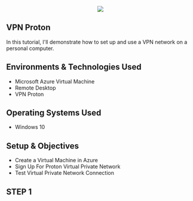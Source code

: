 <p align= "center">
<img src= "https://imgur.com/LeYX52C.png"/>
</p>

<h2>VPN Proton</h2>
In this tutorial, I'll demonstrate how to set up and use a VPN network on a personal computer.

<h2>Environments & Technologies Used</h2>

- Microsoft Azure Virtual Machine
- Remote Desktop
- VPN Proton

<h2>Operating Systems Used</h2>

- Windows 10

<h2>Setup & Objectives</h2>

- Create a Virtual Machine in Azure
- Sign Up For Proton Virtual Private Network
- Test Virtual Private Network Connection

<h2>STEP 1</h2>
